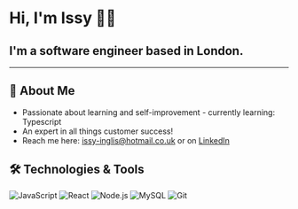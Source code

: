 # Hi, I'm Issy 👋🏽

## I'm a software engineer based in London.

---
## 🚀 About Me

- Passionate about learning and self-improvement - currently learning: Typescript
- An expert in all things customer success!
- Reach me here: issy-inglis@hotmail.co.uk or on [LinkedIn](https://www.linkedin.com/in/isabellainglis)


## 🛠️ Technologies & Tools

![JavaScript](https://img.shields.io/badge/-JavaScript-F7DF1E?logo=javascript&logoColor=black&style=flat-square)
![React](https://img.shields.io/badge/-React-61DAFB?logo=react&logoColor=black&style=flat-square)
![Node.js](https://img.shields.io/badge/-Node.js-339933?logo=node.js&logoColor=white&style=flat-square)
![MySQL](https://img.shields.io/badge/-MySQL-4479A1?style=flat-square&logo=mysql&labelColor=4479A1&logoColor=FFF)
![Git](https://img.shields.io/badge/-Git-F05032?logo=git&logoColor=white&style=flat-square)



